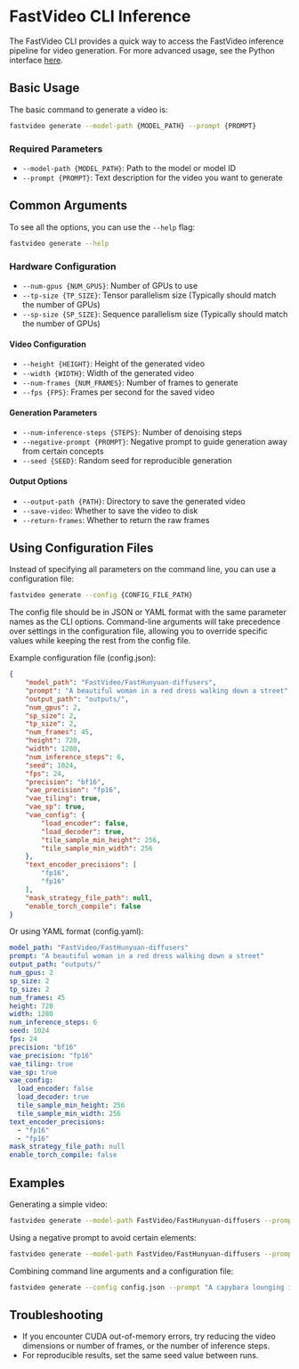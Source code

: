 # FastVideo CLI Inference

The FastVideo CLI provides a quick way to access the FastVideo inference pipeline for video generation. For more advanced usage,
see the Python interface [here](https://hao-ai-lab.github.io/FastVideo/inference/examples/basic.html).

## Basic Usage

The basic command to generate a video is:

```bash
fastvideo generate --model-path {MODEL_PATH} --prompt {PROMPT}
```

### Required Parameters

- `--model-path {MODEL_PATH}`: Path to the model or model ID
- `--prompt {PROMPT}`: Text description for the video you want to generate

## Common Arguments

To see all the options, you can use the `--help` flag:

```bash
fastvideo generate --help
```

### Hardware Configuration

- `--num-gpus {NUM_GPUS}`: Number of GPUs to use
- `--tp-size {TP_SIZE}`: Tensor parallelism size (Typically should match the number of GPUs)
- `--sp-size {SP_SIZE}`: Sequence parallelism size (Typically should match the number of GPUs)

#### Video Configuration

- `--height {HEIGHT}`: Height of the generated video
- `--width {WIDTH}`: Width of the generated video
- `--num-frames {NUM_FRAMES}`: Number of frames to generate
- `--fps {FPS}`: Frames per second for the saved video

#### Generation Parameters

- `--num-inference-steps {STEPS}`: Number of denoising steps
- `--negative-prompt {PROMPT}`: Negative prompt to guide generation away from certain concepts
- `--seed {SEED}`: Random seed for reproducible generation

#### Output Options

- `--output-path {PATH}`: Directory to save the generated video
- `--save-video`: Whether to save the video to disk
- `--return-frames`: Whether to return the raw frames

## Using Configuration Files

Instead of specifying all parameters on the command line, you can use a configuration file:

```bash
fastvideo generate --config {CONFIG_FILE_PATH}
```

The config file should be in JSON or YAML format with the same parameter names as the CLI options. Command-line arguments will take precedence over settings in the configuration file, allowing you to override specific values while keeping the rest from the config file.

Example configuration file (config.json):

```json
{
    "model_path": "FastVideo/FastHunyuan-diffusers",
    "prompt": "A beautiful woman in a red dress walking down a street",
    "output_path": "outputs/",
    "num_gpus": 2,
    "sp_size": 2,
    "tp_size": 2,
    "num_frames": 45,
    "height": 720,
    "width": 1280,
    "num_inference_steps": 6,
    "seed": 1024,
    "fps": 24,
    "precision": "bf16",
    "vae_precision": "fp16",
    "vae_tiling": true,
    "vae_sp": true,
    "vae_config": {
        "load_encoder": false,
        "load_decoder": true,
        "tile_sample_min_height": 256,
        "tile_sample_min_width": 256
    },
    "text_encoder_precisions": [
        "fp16",
        "fp16"
    ],
    "mask_strategy_file_path": null,
    "enable_torch_compile": false
}
```

Or using YAML format (config.yaml):

```yaml
model_path: "FastVideo/FastHunyuan-diffusers"
prompt: "A beautiful woman in a red dress walking down a street"
output_path: "outputs/"
num_gpus: 2
sp_size: 2
tp_size: 2
num_frames: 45
height: 720
width: 1280
num_inference_steps: 6
seed: 1024
fps: 24
precision: "bf16"
vae_precision: "fp16"
vae_tiling: true
vae_sp: true
vae_config:
  load_encoder: false
  load_decoder: true
  tile_sample_min_height: 256
  tile_sample_min_width: 256
text_encoder_precisions:
  - "fp16"
  - "fp16"
mask_strategy_file_path: null
enable_torch_compile: false
```

## Examples

Generating a simple video:

```bash
fastvideo generate --model-path FastVideo/FastHunyuan-diffusers --prompt "A cat playing with a ball of yarn" --num-frames 45 --height 720 --width 1280 --num-inference-steps 6 --seed 1024 --output-path outputs/
```

Using a negative prompt to avoid certain elements:

```bash
fastvideo generate --model-path FastVideo/FastHunyuan-diffusers --prompt "A beautiful forest landscape" --negative-prompt "people, buildings, roads"
```

Combining command line arguments and a configuration file:

```bash
fastvideo generate --config config.json --prompt "A capybara lounging in a hammock"
```

## Troubleshooting

- If you encounter CUDA out-of-memory errors, try reducing the video dimensions or number of frames, or the number of inference steps.
- For reproducible results, set the same seed value between runs.

